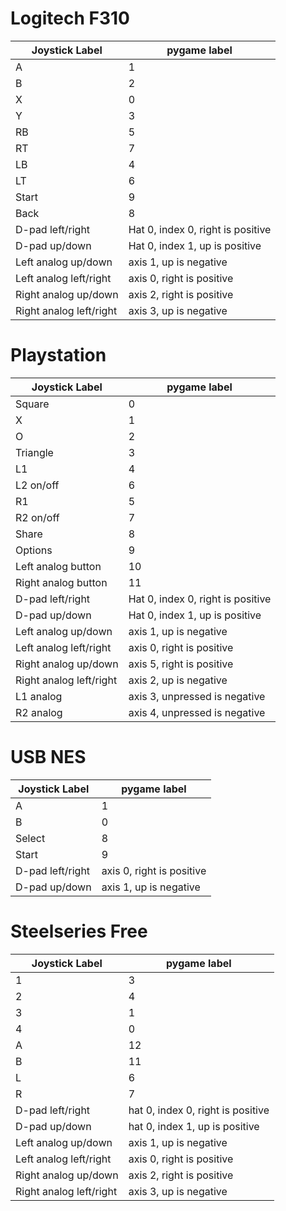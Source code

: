 # Logitech F310
Joystick Label          | pygame label
----------------------- | ---------------
A                       | 1
B                       | 2
X                       | 0
Y                       | 3
RB                      | 5
RT                      | 7
LB                      | 4
LT                      | 6
Start                   | 9
Back                    | 8
D-pad left/right        | Hat 0, index 0, right is positive
D-pad up/down           | Hat 0, index 1, up is positive
Left analog up/down     | axis 1, up is negative
Left analog left/right  | axis 0, right is positive 
Right analog up/down    | axis 2, right is positive
Right analog left/right | axis 3, up is negative


# Playstation 
Joystick Label          | pygame label
----------------------- | ---------------
Square                  | 0
X                       | 1
O                       | 2
Triangle                | 3
L1                      | 4
L2 on/off               | 6
R1                      | 5
R2 on/off               | 7
Share                   | 8
Options                 | 9
Left analog button      | 10
Right analog button     | 11
D-pad left/right        | Hat 0, index 0, right is positive
D-pad up/down           | Hat 0, index 1, up is positive
Left analog up/down     | axis 1, up is negative
Left analog left/right  | axis 0, right is positive 
Right analog up/down    | axis 5, right is positive
Right analog left/right | axis 2, up is negative
L1 analog               | axis 3, unpressed is negative
R2 analog               | axis 4, unpressed is negative


# USB NES
Joystick Label      | pygame label
-----------------   | ---------------
A                   | 1
B                   | 0
Select              | 8
Start               | 9
D-pad left/right    | axis 0, right is positive
D-pad up/down       | axis 1, up is negative



# Steelseries Free
Joystick Label          | pygame label
----------------------- | ---------------
1                       | 3
2                       | 4
3                       | 1
4                       | 0
A                       | 12
B                       | 11
L                       | 6
R                       | 7
D-pad left/right        | hat 0, index 0, right is positive
D-pad up/down           | hat 0, index 1, up is positive
Left analog up/down     | axis 1, up is negative
Left analog left/right  | axis 0, right is positive 
Right analog up/down    | axis 2, right is positive
Right analog left/right | axis 3, up is negative